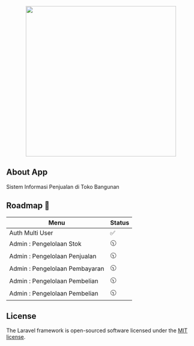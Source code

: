 <p align="center"><a href="https://laravel.com" target="_blank"><img src="https://raw.githubusercontent.com/laravel/art/master/logo-lockup/5%20SVG/2%20CMYK/1%20Full%20Color/laravel-logolockup-cmyk-red.svg" width="400"></a></p>


## About App

Sistem Informasi Penjualan di Toko Bangunan


## Roadmap 💎
| Menu                                                                       | Status                                                                                                            |
| ----------------------------------------------------------------------------------------- | -------------------------------------------------------------------------------------------------------------------------------- |
| Auth Multi User                                                                     | :white_check_mark:                                                                                                  |
| Admin : Pengelolaan Stok                                                                       | :clock1030:                                                                                                               |
| Admin : Pengelolaan Penjualan                                                                       | :clock1030:                                                                                                               |
| Admin : Pengelolaan Pembayaran                                                                       | :clock1030:                                                                                                               |
| Admin : Pengelolaan Pembelian                                                                       | :clock1030:                                                                                                               |
| Admin : Pengelolaan Pembelian                                                                       | :clock1030:                                                                                                               |
## License

The Laravel framework is open-sourced software licensed under the [MIT license](https://opensource.org/licenses/MIT).
